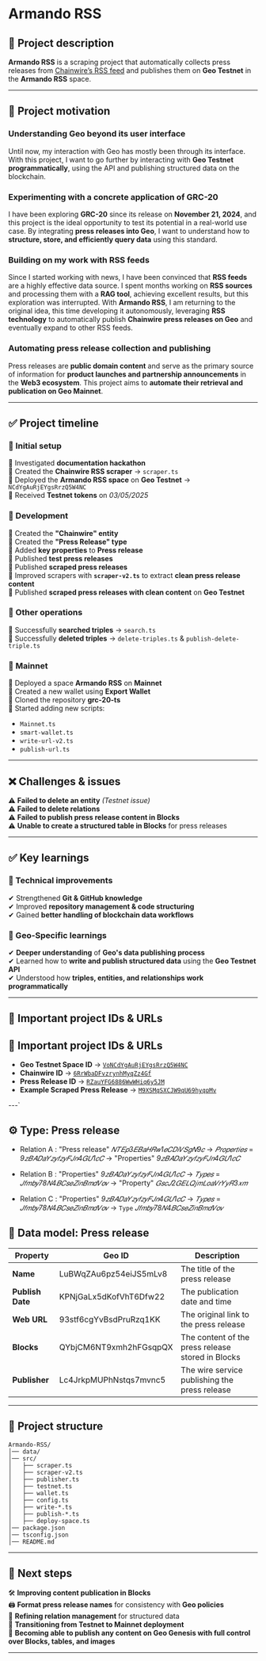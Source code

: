 # Armando RSS

## 📌 Project description

**Armando RSS** is a scraping project that automatically collects press releases from [Chainwire’s RSS feed](https://chainwire.org/feed/) and publishes them on **Geo Testnet** in the **Armando RSS** space.

---

## 🎯 Project motivation

### Understanding Geo beyond its user interface

Until now, my interaction with Geo has mostly been through its interface. With this project, I want to go further by interacting with **Geo Testnet programmatically**, using the API and publishing structured data on the blockchain.

### Experimenting with a concrete application of GRC-20

I have been exploring **GRC-20** since its release on **November 21, 2024**, and this project is the ideal opportunity to test its potential in a real-world use case. By integrating **press releases into Geo**, I want to understand how to **structure, store, and efficiently query data** using this standard.

### Building on my work with RSS feeds

Since I started working with news, I have been convinced that **RSS feeds** are a highly effective data source. I spent months working on **RSS sources** and processing them with a **RAG tool**, achieving excellent results, but this exploration was interrupted. With **Armando RSS**, I am returning to the original idea, this time developing it autonomously, leveraging **RSS technology** to automatically publish **Chainwire press releases on Geo** and eventually expand to other RSS feeds.

### Automating press release collection and publishing

Press releases are **public domain content** and serve as the primary source of information for **product launches and partnership announcements** in the **Web3 ecosystem**. This project aims to **automate their retrieval and publication on Geo Mainnet**.

---

## ✅ Project timeline

### 📌 Initial setup

🔹 Investigated **documentation hackathon**\
🔹 Created the **Chainwire RSS scraper** → `scraper.ts`\
🔹 Deployed the **Armando RSS space** on **Geo Testnet** → `NCdYgAuRjEYgsRrzQ5W4NC`\
🔹 Received **Testnet tokens** on *03/05/2025*

### 📌 Development

🔹 Created the **"Chainwire" entity**\
🔹 Created the **"Press Release" type**\
🔹 Added **key properties** to **Press release**\
🔹 Published **test press releases**\
🔹 Published **scraped press releases**\
🔹 Improved scrapers with **`scraper-v2.ts`** to extract **clean press release content**\
🔹 Published **scraped press releases with clean content** on **Geo Testnet**

### 📌 Other operations

🔹 Successfully **searched triples** → `search.ts`\
🔹 Successfully **deleted triples** → `delete-triples.ts` & `publish-delete-triple.ts`

### 📌 Mainnet

🔹 Deployed a space **Armando RSS** on **Mainnet**\
🔹 Created a new wallet using **Export Wallet**\
🔹 Cloned the repository **grc-20-ts**\
🔹 Started adding new scripts:

- `Mainnet.ts`
- `smart-wallet.ts`
- `write-url-v2.ts`
- `publish-url.ts`

---

## ❌ Challenges & issues

⚠ **Failed to delete an entity** *(Testnet issue)*\
⚠ **Failed to delete relations**\
⚠ **Failed to publish press release content in Blocks**\
⚠ **Unable to create a structured table in Blocks** for press releases

---

## ✅ Key learnings

### 📌 Technical improvements

✔ Strengthened **Git & GitHub knowledge**\
✔ Improved **repository management & code structuring**\
✔ Gained **better handling of blockchain data workflows**

### 📌 Geo-Specific learnings

✔ **Deeper understanding** of **Geo's data publishing process**\
✔ Learned how to **write and publish structured data** using the **Geo Testnet API**\
✔ Understood how **triples, entities, and relationships work programmatically**

---

## 📌 Important project IDs & URLs

## 📌 Important project IDs & URLs

- **Geo Testnet Space ID** → [`VoNCdYgAuRjEYgsRrzQ5W4NC`](https://geogenesis-git-feat-testnet-geo-browser.vercel.app/space/NCdYgAuRjEYgsRrzQ5W4NC)
- **Chainwire ID** → [`6RrWbaDFvzrynhMyqZz4Gf`](https://geogenesis-git-feat-testnet-geo-browser.vercel.app/space/NCdYgAuRjEYgsRrzQ5W4NC/6RrWbaDFvzrynhMyqZz4Gf)
- **Press Release ID** → [`RZauYFG6886WwWHiq6y5JM`](https://geogenesis-git-feat-testnet-geo-browser.vercel.app/space/NCdYgAuRjEYgsRrzQ5W4NC/RZauYFG6886WwWHiq6y5JM)
- **Example Scraped Press Release** → [`M9XSMqSXCJW9qU69hyqpMv`](https://geogenesis-git-feat-testnet-geo-browser.vercel.app/space/NCdYgAuRjEYgsRrzQ5W4NC/M9XSMqSXCJW9qU69hyqpMv)


---`

## ⚙️ Type: Press release 

- Relation A : "Press release" *𝑁𝑇𝐸𝑝3𝐸𝐵𝑎𝐻𝑅𝑤1𝑒𝐶𝐷𝑖𝑉𝑆𝑔𝑁9𝑐* → *𝑃𝑟𝑜𝑝𝑒𝑟𝑡𝑖𝑒𝑠* = *9𝑧𝐵𝐴𝐷𝑎𝑌𝑧𝑦𝑓𝑧𝑦𝐹𝐽𝑛4𝐺𝑈1𝑐𝐶* → "Properties" *9𝑧𝐵𝐴𝐷𝑎𝑌𝑧𝑦𝑓𝑧𝑦𝐹𝐽𝑛4𝐺𝑈1𝑐𝐶*  

- Relation B : "Properties"  *9𝑧𝐵𝐴𝐷𝑎𝑌𝑧𝑦𝑓𝑧𝑦𝐹𝐽𝑛4𝐺𝑈1𝑐𝐶* → *𝑇𝑦𝑝𝑒𝑠* =  *𝐽𝑓𝑚𝑏𝑦78𝑁4𝐵𝐶𝑠𝑒𝑍𝑖𝑛𝐵𝑚𝑑𝑉𝑜𝑣* → "Property" *𝐺𝑠𝑐𝐽2𝐺𝐸𝐿𝑄𝑗𝑚𝐿𝑜𝑎𝑉𝑟𝑌𝑦𝑅3𝑥𝑚*  

- Relation C : "Properties"  *9𝑧𝐵𝐴𝐷𝑎𝑌𝑧𝑦𝑓𝑧𝑦𝐹𝐽𝑛4𝐺𝑈1𝑐𝐶* → *𝑇𝑦𝑝𝑒𝑠* =  *𝐽𝑓𝑚𝑏𝑦78𝑁4𝐵𝐶𝑠𝑒𝑍𝑖𝑛𝐵𝑚𝑑𝑉𝑜𝑣* → `Type` *𝐽𝑓𝑚𝑏𝑦78𝑁4𝐵𝐶𝑠𝑒𝑍𝑖𝑛𝐵𝑚𝑑𝑉𝑜𝑣*




## 📄 Data model: Press release

| Property         | Geo ID                 | Description                                       |
| ---------------- | ---------------------- | ------------------------------------------------- |
| **Name**         | LuBWqZAu6pz54eiJS5mLv8 | The title of the press release                    |
| **Publish Date** | KPNjGaLx5dKofVhT6Dfw22 | The publication date and time                     |
| **Web URL**      | 93stf6cgYvBsdPruRzq1KK | The original link to the press release            |
| **Blocks**       | QYbjCM6NT9xmh2hFGsqpQX | The content of the press release stored in Blocks |
| **Publisher**    | Lc4JrkpMUPhNstqs7mvnc5 | The wire service publishing the press release     |

---

## 📂 Project structure

```
Armando-RSS/
│── data/
│── src/
│   ├── scraper.ts
│   ├── scraper-v2.ts
│   ├── publisher.ts
│   ├── testnet.ts
│   ├── wallet.ts
│   ├── config.ts
│   ├── write-*.ts
│   ├── publish-*.ts
│   ├── deploy-space.ts
│── package.json
│── tsconfig.json
│── README.md
```

---

## 📌 Next steps

🛠️ **Improving content publication in Blocks**\
🖨️ **Format press release names** for consistency with **Geo policies**\
🔄 **Refining relation management** for structured data\
🚀 **Transitioning from Testnet to Mainnet deployment**\
🔮 **Becoming able to publish any content on Geo Genesis with full control over Blocks, tables, and images**

---
